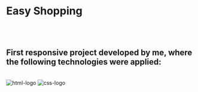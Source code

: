 <h1>Easy Shopping</h1>
<br>
<br>
<h2>First responsive project developed by me, where the following technologies were applied:</h2>
<br>
<img src="https://img.shields.io/badge/HTML-239120?style=for-the-badge&logo=html5&logoColor=white" alt="html-logo">
<img src="https://img.shields.io/badge/CSS-239120?&style=for-the-badge&logo=css3&logoColor=white" alt="css-logo">
<br>
<br>
